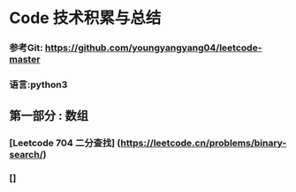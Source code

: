# Code 技术积累与总结
### 参考Git: https://github.com/youngyangyang04/leetcode-master
### 语言:python3

## 第一部分 : 数组 
### [Leetcode 704 二分查找] (https://leetcode.cn/problems/binary-search/)
### []
